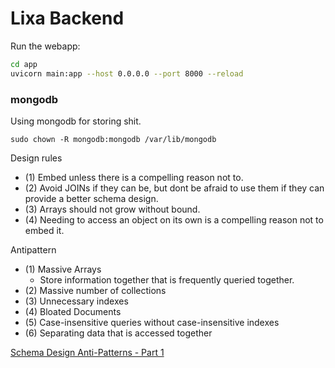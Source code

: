 # Lixa Backend

Run the webapp:
```bash
cd app
uvicorn main:app --host 0.0.0.0 --port 8000 --reload
```

### mongodb

Using mongodb for storing shit.
```
sudo chown -R mongodb:mongodb /var/lib/mongodb 
```

Design rules
 - (1) Embed unless there is a compelling reason not to.
 - (2) Avoid JOINs if they can be, but dont be afraid to use them if they can provide a better schema design.
 - (3) Arrays should not grow without bound.
 - (4) Needing to access an object on its own is a compelling reason not to embed it.

Antipattern 
 - (1) Massive Arrays
    - Store information together that is frequently queried together.
 - (2) Massive number of collections
 - (3) Unnecessary indexes
 - (4) Bloated Documents
 - (5) Case-insensitive queries without case-insensitive indexes
 - (6) Separating data that is accessed together

[Schema Design Anti-Patterns - Part 1](https://www.youtube.com/watch?v=8CZs-0it9r4)
